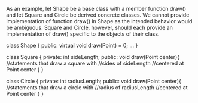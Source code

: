 As an example, let Shape be a base class with a member function draw() and let Square and Circle be derived concrete classes. We cannot provide implementation of function draw() in Shape as the intended behavior would be ambiguous. Square and Circle, however, should each provide an implementation of draw() specific to the objects of their class.


class Shape
{
  public:
    virtual void draw(Point) = 0;
    ...
}

class Square
{
  private:
    int sideLength;
  public:
    void draw(Point center){
      //statements that draw a square with
      //sides of sideLength
      //centered at Point center
    }
}

class Circle
{
  private:
    int radiusLength;
  public:
    void draw(Point center){
      //statements that draw a circle with
      //radius of radiusLength
      //centered at Point center
    }
}
